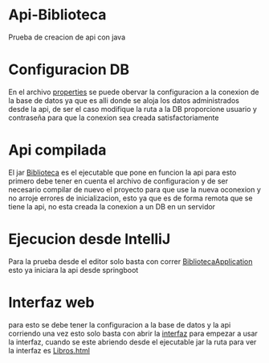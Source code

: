 # Api-Biblioteca
Prueba de creacion de api con java



# Configuracion DB
En el archivo [properties](src/main/resources/application.properties) se puede obervar la configuracion a la conexion de la base de datos ya que es alli donde se aloja los datos administrados desde la api, de ser el caso modifique la ruta a la DB proporcione usuario y contraseña para que la conexion sea creada satisfactoriamente

# Api compilada

El jar [Biblioteca](src/main/java/com/example/Biblioteca/Biblioteca-0.0.1-SNAPSHOT.jar)  es el ejecutable que pone en funcion la api para esto primero debe tener en cuenta el archivo de configuracion y de ser necesario compilar de nuevo el proyecto para que use la nueva oconexion y no arroje errores de inicializacion, esto ya que es de forma remota que se tiene la api, no esta creada la conexion a un DB en un servidor

# Ejecucion desde IntelliJ 

Para la prueba desde el editor solo basta con correr [BibliotecaApplication](src/main/java/com/example/Biblioteca/BibliotecaApplication.java) esto ya iniciara la api desde springboot

# Interfaz web

para esto se debe tener la configuracion a la base de datos y la api corriendo una vez esto solo basta con abrir la [interfaz](src/main/resources/static/Libros.html) para empezar a usar la interfaz, cuando se este abriendo desde el ejecutable jar la ruta para ver la interfaz es [Libros.html](http://localhost:8080/Libros.html)